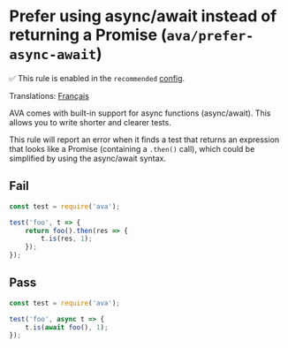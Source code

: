 # Prefer using async/await instead of returning a Promise (`ava/prefer-async-await`)

✅ This rule is enabled in the `recommended` [config](https://github.com/avajs/eslint-plugin-ava#recommended-config).

<!-- end auto-generated rule header -->

Translations: [Français](https://github.com/avajs/ava-docs/blob/main/fr_FR/related/eslint-plugin-ava/docs/rules/prefer-async-await.md)

AVA comes with built-in support for async functions (async/await). This allows you to write shorter and clearer tests.

This rule will report an error when it finds a test that returns an expression that looks like a Promise (containing a `.then()` call), which could be simplified by using the async/await syntax.

## Fail

```js
const test = require('ava');

test('foo', t => {
	return foo().then(res => {
		t.is(res, 1);
	});
});
```

## Pass

```js
const test = require('ava');

test('foo', async t => {
	t.is(await foo(), 1);
});
```
